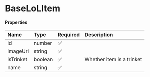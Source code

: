 # BaseLoLItem

**Properties**

| Name      | Type    | Required | Description               |
| :-------- | :------ | :------- | :------------------------ |
| id        | number  | ✅       |                           |
| imageUrl  | string  | ✅       |                           |
| isTrinket | boolean | ✅       | Whether item is a trinket |
| name      | string  | ✅       |                           |

